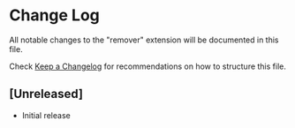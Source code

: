 # Change Log

All notable changes to the "remover" extension will be documented in this file.

Check [Keep a Changelog](http://keepachangelog.com/) for recommendations on how to structure this file.

## [Unreleased]

- Initial release